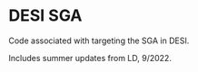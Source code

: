 # DESI SGA
Code associated with targeting the SGA in DESI.

Includes summer updates from LD, 9/2022.
